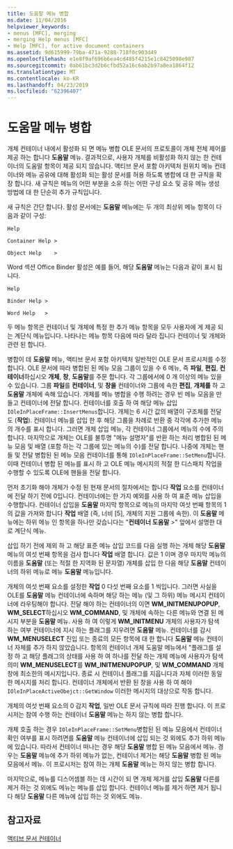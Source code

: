 ```yaml
---
title: 도움말 메뉴 병합
ms.date: 11/04/2016
helpviewer_keywords:
- menus [MFC], merging
- merging Help menus [MFC]
- Help [MFC], for active document containers
ms.assetid: 9d615999-79ba-471a-9288-718f0c903d49
ms.openlocfilehash: e1e8f9af696b6ea4cd485f4215e1c8425098e987
ms.sourcegitcommit: 0ab61bc3d2b6cfbd52a16c6ab2b97a8ea1864f12
ms.translationtype: MT
ms.contentlocale: ko-KR
ms.lasthandoff: 04/23/2019
ms.locfileid: "62396407"
---
```

# <a name="help-menu-merging"></a>도움말 메뉴 병합

개체 컨테이너 내에서 활성화 되 면 메뉴 병합 OLE 문서의 프로토콜이 개체 전체 제어를 제공 하는 합니다 **도움말** 메뉴. 결과적으로, 사용자 개체를 비활성화 하지 않는 한 컨테이너의 도움말 항목이 제공 되지 않습니다. 액티브 문서 포함 아키텍처 원위치 메뉴 컨테이너와 메뉴 공유에 대해 활성화 되는 활성 문서를 허용 하도록 병합에 대 한 규칙을 확장 합니다. 새 규칙은 메뉴의 어떤 부분을 소유 하는 어떤 구성 요소 및 공유 메뉴 생성 방법에 대 한 단순히 추가 규칙입니다.

새 규칙은 간단 합니다. 활성 문서에는 **도움말** 메뉴에는 두 개의 최상위 메뉴 항목이 다음과 같이 구성:

`Help`

`Container Help >`

`Object Help    >`

Word 섹션 Office Binder 활성은 예를 들어, 해당 **도움말** 메뉴는 다음과 같이 표시 됩니다.

`Help`

`Binder Help >`

`Word Help   >`

두 메뉴 항목은 컨테이너 및 개체에 특정 한 추가 메뉴 항목을 모두 사용자에 게 제공 되는 계단식 메뉴입니다. 나타나는 메뉴 항목 다음에 따라 달라 집니다 컨테이너 및 개체와 관련 된 합니다.

병합이 데 **도움말** 메뉴, 액티브 문서 포함 아키텍처 일반적인 OLE 문서 프로시저를 수정 합니다. OLE 문서에 따라 병합된 된 메뉴 모음 그룹이 있을 수 6 메뉴, 즉 **파일**, **편집**, **컨테이너**하십시오 **개체**,  **창**, **도움말**를 주문 합니다. 각 그룹에서에 0 개 이상의 메뉴 있을 수 있습니다. 그룹 **파일**를 **컨테이너**, 및 **창을** 컨테이너와 그룹에 속한 **편집**, **개체를** 하 고 **도움말** 개체에 속해 있습니다. 개체를 메뉴 병합을 수행 하려는 경우 빈 메뉴 모음을 만들고 컨테이너에 전달 합니다. 컨테이너를 호출 하 여 해당 메뉴 삽입 `IOleInPlaceFrame::InsertMenus`합니다. 개체는 6 시간 값의 배열이 구조체를 전달도 (**작업**). 컨테이너 메뉴를 삽입 한 후 해당 그룹을 차례로 반환 중 각각에 추가한 메뉴의 개수를 표시 합니다. 그러면 개체 삽입 메뉴, 각 컨테이너 그룹에서 메뉴의 수에 주의 합니다. 마지막으로 개체는 OLE를 불투명 "메뉴 설명자"를 반환 하는 처리 병합된 된 메뉴 모음 및 배열 (포함 하는 각 그룹에 있는 메뉴의 수)를 전달 합니다. 나중에 개체는 핸들 및 전달 병합된 된 메뉴 모음 컨테이너를 통해 `IOleInPlaceFrame::SetMenu`합니다. 이때 컨테이너 병합 된 메뉴를 표시 하 고 OLE 메뉴 메시지의 적절 한 디스패치 작업을 수행할 수 있도록 OLE에 핸들을 전달 합니다.

먼저 초기화 해야 개체가 수정 된 현재 문서의 절차에서는 합니다 **작업** 요소를 컨테이너에 전달 하기 전에 0입니다. 컨테이너에는 한 가지 예외를 사용 하 여 표준 메뉴 삽입을 수행합니다. 컨테이너 삽입을 **도움말** 마지막 항목으로 메뉴의 마지막 여섯 번째 항목의 1의 값을 가져와 합니다 **작업** 배열 (즉, 너비 [5], 개체의 지원 그룹에 속한). 이 **도움말** 메뉴에는 하위 메뉴 인 항목을 하나만 갖습니다는 "**컨테이너 도움말** >" 앞에서 설명한 대로 계단식 메뉴.

삽입 하기 전에 제외 하 고 해당 표준 메뉴 삽입 코드를 다음 실행 하는 개체 해당 **도움말** 메뉴의 여섯 번째 항목을 검사 합니다 **작업** 배열 합니다. 값은 1 이며 경우 마지막 메뉴의 이름을 **도움말** (또는 적절 한 지역화 된 문자열) 개체를 삽입 한 다음 해당 **도움말** 컨테이너의 하위 메뉴로 메뉴 **도움말** 메뉴입니다.

개체의 여섯 번째 요소를 설정한 **작업** 0 다섯 번째 요소를 1 씩입니다. 그러면 사실을 OLE를 **도움말** 메뉴 컨테이너에 속하며 해당 하는 메뉴 (및 그 하위) 메뉴 메시지 컨테이너에 라우팅해야 합니다. 전달 해야 하는 컨테이너의 이면 **WM_INITMENUPOPUP**, **WM_SELECT**하십시오 **WM_COMMAND**, 및 개체에 속하는 다른 메뉴와 연결 된 메시지 부분을 **도움말** 메뉴. 사용 하 여 이렇게 **WM_INITMENU** 개체의 사용자가 탐색 하는 여부 컨테이너에 지시 하는 플래그를 지우려면 **도움말** 메뉴. 컨테이너를 감시 **WM_MENUSELECT** 진입 또는 종료의 모든 항목에 대 한 합니다 **도움말** 메뉴 컨테이너 자체를 추가 하지 않았습니다. 항목의 컨테이너 개체 도움말 메뉴에서 "플래그를 설정 하 고 해당 플래그의 상태를 사용 하 여 하나를 전달 하는 개체 메뉴에 사용자가 탐색 의미 **WM_MENUSELECT**를 **WM_INITMENUPOPUP**, 및  **WM_COMMAND** 개체 창에 최소한의 메시지입니다. 종료 시 컨테이너 플래그를 지웁니다과 자체 이러한 동일한 메시지를 처리 합니다. 컨테이너 개체에서 반환 된 창을 사용 하 여 해야 `IOleInPlaceActiveObejct::GetWindow` 이러한 메시지의 대상으로 작동 합니다.

개체의 여섯 번째 요소의 0 감지 **작업**, 일반 OLE 문서 규칙에 따라 진행 합니다. 이 프로시저는 참여 수행 하는 컨테이너 **도움말** 메뉴는 하지 않는 병합 합니다.

개체 호출 하는 경우 `IOleInPlaceFrame::SetMenu`병합된 된 메뉴 모음에서 컨테이너 확인 여부를 표시 하려면를 **도움말** 메뉴 컨테이너에 삽입 되는 것 외에도 추가 하위 메뉴에 있습니다. 따라서 컨테이너 떠나는 경우 해당 **도움말** 병합 된 메뉴 모음에서 메뉴. 경우는 **도움말** 메뉴에 추가 하위 메뉴가 없는, 컨테이너 제거는 해당 **도움말** 병합 된 메뉴 모음에서 메뉴. 이 프로시저는 참여 하는 개체 **도움말** 메뉴는 하지 않는 병합 합니다.

마지막으로, 메뉴를 디스어셈블 하는 데 시간이 되 면 개체 제거를 삽입 **도움말** 다른를 제거 하는 것 외에도 메뉴는 메뉴를 삽입 합니다. 컨테이너 메뉴를 제거 하면 제거 됩니다 해당 **도움말** 다른 메뉴에 삽입 하는 것 외에도 메뉴.

## <a name="see-also"></a>참고자료

[액티브 문서 컨테이너](../mfc/active-document-containers.md)
